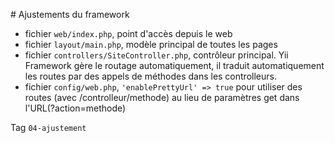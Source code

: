 # Ajustements du framework

- fichier `web/index.php`, point d'accès depuis le web
- fichier `layout/main.php`, modèle principal de toutes les pages
- fichier `controllers/SiteController.php`, contrôleur principal. Yii Framework gère le routage automatiquement, il traduit automatiquement les routes par des appels de méthodes dans les controlleurs.
- fichier `config/web.php`, `'enablePrettyUrl' => true` pour utiliser des routes (avec /controlleur/methode) au lieu de paramètres get dans l'URL(?action=methode)

Tag `04-ajustement`